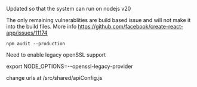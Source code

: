 Updated so that the system can run on nodejs v20

The only remaining vulnerablities are build based issue and will not make it into the build files. More info https://github.com/facebook/create-react-app/issues/11174
```
npm audit --production 
```
Need to enable legacy openSSL support

export NODE_OPTIONS=--openssl-legacy-provider

change urls at /src/shared/apiConfig.js